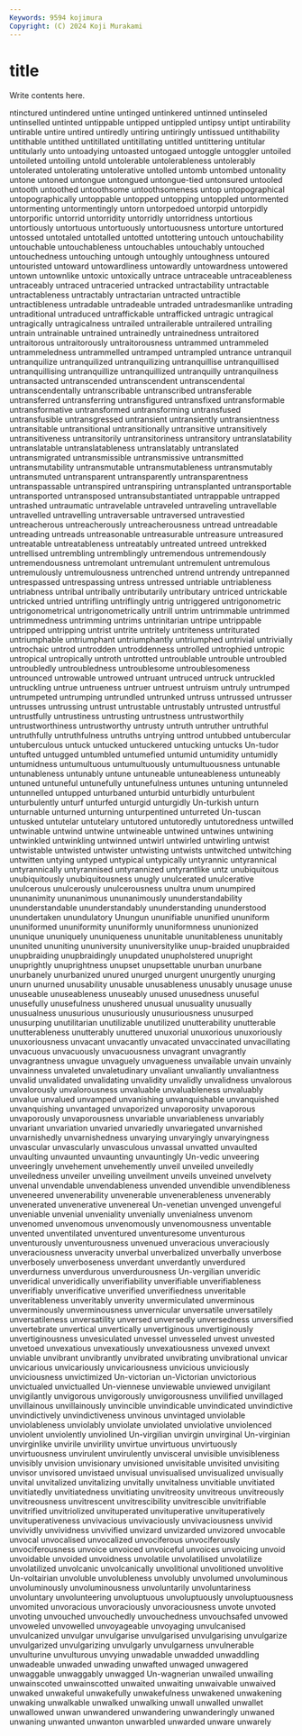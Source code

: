 ```yaml
---
Keywords: 9594 kojimura
Copyright: (C) 2024 Koji Murakami
---
```


# title

Write contents here.



ntinctured untindered
untine untinged untinkered untinned untinseled untinselled untinted untippable untipped untippled
untipsy untipt untirability untirable untire untired untiredly untiring untiringly untissued
untithability untithable untithed untitillated untitillating untitled untittering untitular untitularly unto
untoadying untoasted untogaed untoggle untoggler untoiled untoileted untoiling untold untolerable
untolerableness untolerably untolerated untolerating untolerative untolled untomb untombed untonality untone
untoned untongue untongued untongue-tied untonsured untooled untooth untoothed untoothsome untoothsomeness
untop untopographical untopographically untoppable untopped untopping untoppled untormented untormenting untormentingly
untorn untorpedoed untorpid untorpidly untorporific untorrid untorridity untorridly untorridness untortious
untortiously untortuous untortuously untortuousness untorture untortured untossed untotaled untotalled untotted
untottering untouch untouchability untouchable untouchableness untouchables untouchably untouched untouchedness untouching
untough untoughly untoughness untoured untouristed untoward untowardliness untowardly untowardness untowered
untown untownlike untoxic untoxically untrace untraceable untraceableness untraceably untraced untraceried
untracked untractability untractable untractableness untractably untractarian untracted untractible untractibleness untradable
untradeable untraded untradesmanlike untrading untraditional untraduced untraffickable untrafficked untragic untragical
untragically untragicalness untrailed untrailerable untrailered untrailing untrain untrainable untrained untrainedly
untrainedness untraitored untraitorous untraitorously untraitorousness untrammed untrammeled untrammeledness untrammelled untramped
untrampled untrance untranquil untranquilize untranquilized untranquilizing untranquillise untranquillised untranquillising untranquillize
untranquillized untranquilly untranquilness untransacted untranscended untranscendent untranscendental untranscendentally untranscribable untranscribed
untransferable untransferred untransferring untransfigured untransfixed untransformable untransformative untransformed untransforming untransfused
untransfusible untransgressed untransient untransiently untransientness untransitable untransitional untransitionally untransitive untransitively
untransitiveness untransitorily untransitoriness untransitory untranslatability untranslatable untranslatableness untranslatably untranslated untransmigrated
untransmissible untransmissive untransmitted untransmutability untransmutable untransmutableness untransmutably untransmuted untransparent untransparently
untransparentness untranspassable untranspired untranspiring untransplanted untransportable untransported untransposed untransubstantiated untrappable
untrapped untrashed untraumatic untravelable untraveled untraveling untravellable untravelled untravelling untraversable
untraversed untravestied untreacherous untreacherously untreacherousness untread untreadable untreading untreads untreasonable
untreasurable untreasure untreasured untreatable untreatableness untreatably untreated untreed untrekked untrellised
untrembling untremblingly untremendous untremendously untremendousness untremolant untremulant untremulent untremulous untremulously
untremulousness untrenched untrend untrendy untrepanned untrespassed untrespassing untress untressed untriable
untriableness untriabness untribal untribally untributarily untributary untriced untrickable untricked untried
untrifling untriflingly untrig untriggered untrigonometric untrigonometrical untrigonometrically untrill untrim untrimmable
untrimmed untrimmedness untrimming untrims untrinitarian untripe untrippable untripped untripping untrist
untrite untritely untriteness untriturated untriumphable untriumphant untriumphantly untriumphed untrivial untrivially
untrochaic untrod untrodden untroddenness untrolled untrophied untropic untropical untropically untroth
untrotted untroublable untrouble untroubled untroubledly untroubledness untroublesome untroublesomeness untrounced untrowable
untrowed untruant untruced untruck untruckled untruckling untrue untrueness untruer untruest
untruism untruly untrumped untrumpeted untrumping untrundled untrunked untruss untrussed untrusser
untrusses untrussing untrust untrustable untrustably untrusted untrustful untrustfully untrustiness untrusting
untrustness untrustworthily untrustworthiness untrustworthy untrusty untruth untruther untruthful untruthfully untruthfulness
untruths untrying unttrod untubbed untubercular untuberculous untuck untucked untuckered untucking
untucks Un-tudor untufted untugged untumbled untumefied untumid untumidity untumidly untumidness
untumultuous untumultuously untumultuousness untunable untunableness untunably untune untuneable untuneableness untuneably
untuned untuneful untunefully untunefulness untunes untuning untunneled untunnelled untupped unturbaned
unturbid unturbidly unturbulent unturbulently unturf unturfed unturgid unturgidly Un-turkish unturn
unturnable unturned unturning unturpentined unturreted Un-tuscan untusked untutelar untutelary untutored
untutoredly untutoredness untwilled untwinable untwind untwine untwineable untwined untwines untwining
untwinkled untwinkling untwinned untwirl untwirled untwirling untwist untwistable untwisted untwister
untwisting untwists untwitched untwitching untwitten untying untyped untypical untypically untyrannic
untyrannical untyrannically untyrannised untyrannized untyrantlike untz unubiquitous unubiquitously unubiquitousness unugly
unulcerated unulcerative unulcerous unulcerously unulcerousness unultra unum unumpired ununanimity ununanimous
ununanimously ununderstandability ununderstandable ununderstandably ununderstanding ununderstood unundertaken unundulatory Unungun ununifiable
ununified ununiform ununiformed ununiformity ununiformly ununiformness ununionized ununique ununiquely ununiqueness
ununitable ununitableness ununitably ununited ununiting ununiversity ununiversitylike unup-braided unupbraided unupbraiding
unupbraidingly unupdated unupholstered unupright unuprightly unuprightness unupset unupsettable unurban unurbane
unurbanely unurbanized unured unurged unurgent unurgently unurging unurn unurned unusability
unusable unusableness unusably unusage unuse unuseable unuseableness unuseably unused unusedness
unuseful unusefully unusefulness unushered unusual unusuality unusually unusualness unusurious unusuriously
unusuriousness unusurped unusurping unutilitarian unutilizable unutilized unutterability unutterable unutterableness unutterably
unuttered unuxorial unuxorious unuxoriously unuxoriousness unvacant unvacantly unvacated unvaccinated unvacillating
unvacuous unvacuously unvacuousness unvagrant unvagrantly unvagrantness unvague unvaguely unvagueness unvailable
unvain unvainly unvainness unvaleted unvaletudinary unvaliant unvaliantly unvaliantness unvalid unvalidated
unvalidating unvalidity unvalidly unvalidness unvalorous unvalorously unvalorousness unvaluable unvaluableness unvaluably
unvalue unvalued unvamped unvanishing unvanquishable unvanquished unvanquishing unvantaged unvaporized unvaporosity
unvaporous unvaporously unvaporousness unvariable unvariableness unvariably unvariant unvariation unvaried unvariedly
unvariegated unvarnished unvarnishedly unvarnishedness unvarying unvaryingly unvaryingness unvascular unvascularly unvasculous
unvassal unvatted unvaulted unvaulting unvaunted unvaunting unvauntingly Un-vedic unveering unveeringly
unvehement unvehemently unveil unveiled unveiledly unveiledness unveiler unveiling unveilment unveils
unveined unvelvety unvenal unvendable unvendableness unvended unvendible unvendibleness unveneered unvenerability
unvenerable unvenerableness unvenerably unvenerated unvenerative unvenereal Un-venetian unvenged unvengeful unveniable
unvenial unveniality unvenially unvenialness unvenom unvenomed unvenomous unvenomously unvenomousness unventable
unvented unventilated unventured unventuresome unventurous unventurously unventurousness unvenued unveracious unveraciously
unveraciousness unveracity unverbal unverbalized unverbally unverbose unverbosely unverboseness unverdant unverdantly
unverdured unverdurness unverdurous unverdurousness Un-vergilian unveridic unveridical unveridically unverifiability unverifiable
unverifiableness unverifiably unverificative unverified unverifiedness unveritable unveritableness unveritably unverity unvermiculated
unverminous unverminously unverminousness unvernicular unversatile unversatilely unversatileness unversatility unversed unversedly
unversedness unversified unvertebrate unvertical unvertically unvertiginous unvertiginously unvertiginousness unvesiculated unvessel
unvesseled unvest unvested unvetoed unvexatious unvexatiously unvexatiousness unvexed unvext unviable
unvibrant unvibrantly unvibrated unvibrating unvibrational unvicar unvicarious unvicariously unvicariousness unvicious
unviciously unviciousness unvictimized Un-victorian un-Victorian unvictorious unvictualed unvictualled Un-viennese unviewable
unviewed unvigilant unvigilantly unvigorous unvigorously unvigorousness unvilified unvillaged unvillainous unvillainously
unvincible unvindicable unvindicated unvindictive unvindictively unvindictiveness unvinous unvintaged unviolable unviolableness
unviolably unviolate unviolated unviolative unviolenced unviolent unviolently unviolined Un-virgilian unvirgin
unvirginal Un-virginian unvirginlike unvirile unvirility unvirtue unvirtuous unvirtuously unvirtuousness unvirulent
unvirulently unvisceral unvisible unvisibleness unvisibly unvision unvisionary unvisioned unvisitable unvisited
unvisiting unvisor unvisored unvistaed unvisual unvisualised unvisualized unvisually unvital unvitalized
unvitalizing unvitally unvitalness unvitiable unvitiated unvitiatedly unvitiatedness unvitiating unvitreosity unvitreous
unvitreously unvitreousness unvitrescent unvitrescibility unvitrescible unvitrifiable unvitrified unvitriolized unvituperated unvituperative
unvituperatively unvituperativeness unvivacious unvivaciously unvivaciousness unvivid unvividly unvividness unvivified unvizard
unvizarded unvizored unvocable unvocal unvocalised unvocalized unvociferous unvociferously unvociferousness unvoice
unvoiced unvoiceful unvoices unvoicing unvoid unvoidable unvoided unvoidness unvolatile unvolatilised
unvolatilize unvolatilized unvolcanic unvolcanically unvolitional unvolitioned unvolitive Un-voltairian unvoluble unvolubleness
unvolubly unvolumed unvoluminous unvoluminously unvoluminousness unvoluntarily unvoluntariness unvoluntary unvolunteering unvoluptuous
unvoluptuously unvoluptuousness unvomited unvoracious unvoraciously unvoraciousness unvote unvoted unvoting unvouched
unvouchedly unvouchedness unvouchsafed unvowed unvoweled unvowelled unvoyageable unvoyaging unvulcanised unvulcanized
unvulgar unvulgarise unvulgarised unvulgarising unvulgarize unvulgarized unvulgarizing unvulgarly unvulgarness unvulnerable
unvulturine unvulturous unvying unwadable unwadded unwaddling unwadeable unwaded unwading unwafted
unwaged unwagered unwaggable unwaggably unwagged Un-wagnerian unwailed unwailing unwainscoted unwainscotted
unwaited unwaiting unwaivable unwaived unwaked unwakeful unwakefully unwakefulness unwakened unwakening
unwaking unwalkable unwalked unwalking unwall unwalled unwallet unwallowed unwan unwandered
unwandering unwanderingly unwaned unwaning unwanted unwanton unwarbled unwarded unware unwarely
